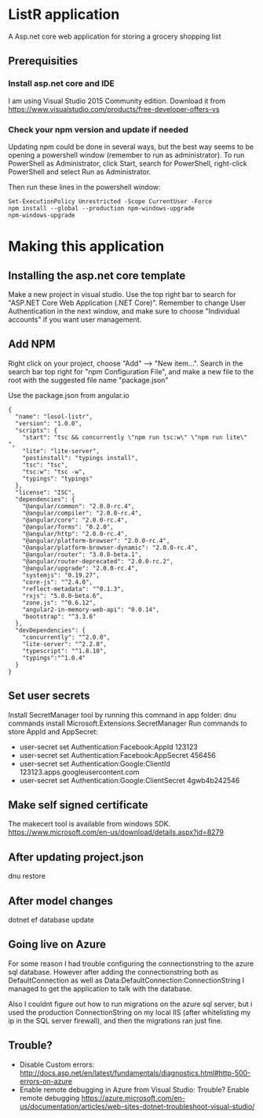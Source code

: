 # ListR application

A Asp.net core web application for storing a grocery shopping list

## Prerequisities

### Install asp.net core and IDE
I am using Visual Studio 2015 Community edition. Download it from https://www.visualstudio.com/products/free-developer-offers-vs

### Check your npm version and update if needed

Updating npm could be done in several ways, but the best way seems to be opening a powershell window (remember to run as administrator). To run PowerShell as Administrator, click Start, search for PowerShell, right-click PowerShell and select Run as Administrator.

Then run these lines in the powershell window: 
```
Set-ExecutionPolicy Unrestricted -Scope CurrentUser -Force
npm install --global --production npm-windows-upgrade
npm-windows-upgrade
```

# Making this application

## Installing the asp.net core template
Make a new project in visual studio. Use the top right bar to search for "ASP.NET Core Web Application (.NET Core)". Remember to change User Authentication in the next window, and make sure to choose "Individual accounts" if you want user management.

## Add NPM
Right click on your project, choose "Add" --> "New item...". Search in the search bar top right for "npm Configuration File", and make a new file to the root with the suggested file name "package.json"

Use the package.json from angular.io
```
{
  "name": "losol-listr",
  "version": "1.0.0",
  "scripts": {
    "start": "tsc && concurrently \"npm run tsc:w\" \"npm run lite\" ",
    "lite": "lite-server",
    "postinstall": "typings install",
    "tsc": "tsc",
    "tsc:w": "tsc -w",
    "typings": "typings"
  },
  "license": "ISC",
  "dependencies": {
    "@angular/common": "2.0.0-rc.4",
    "@angular/compiler": "2.0.0-rc.4",
    "@angular/core": "2.0.0-rc.4",
    "@angular/forms": "0.2.0",
    "@angular/http": "2.0.0-rc.4",
    "@angular/platform-browser": "2.0.0-rc.4",
    "@angular/platform-browser-dynamic": "2.0.0-rc.4",
    "@angular/router": "3.0.0-beta.1",
    "@angular/router-deprecated": "2.0.0-rc.2",
    "@angular/upgrade": "2.0.0-rc.4",
    "systemjs": "0.19.27",
    "core-js": "^2.4.0",
    "reflect-metadata": "^0.1.3",
    "rxjs": "5.0.0-beta.6",
    "zone.js": "^0.6.12",
    "angular2-in-memory-web-api": "0.0.14",
    "bootstrap": "^3.3.6"
  },
  "devDependencies": {
    "concurrently": "^2.0.0",
    "lite-server": "^2.2.0",
    "typescript": "^1.8.10",
    "typings":"^1.0.4"
  }
}
```

## Set user secrets
Install SecretManager tool by running this command in app folder: dnu commands install Microsoft.Extensions.SecretManager
Run commands to store AppId and AppSecret:
* user-secret set Authentication:Facebook:AppId 123123   
* user-secret set Authentication:Facebook:AppSecret 456456
* user-secret set Authentication:Google:ClientId 123123.apps.googleusercontent.com
* user-secret set Authentication:Google:ClientSecret 4gwb4b242546


## Make self signed certificate
The makecert tool is available from windows SDK. https://www.microsoft.com/en-us/download/details.aspx?id=8279


## After updating project.json
dnu restore

## After model changes
dotnet ef database update


## Going live on Azure
For some reason I had trouble configuring the connectionstring to the azure sql database. However after adding the connectionstring both as DefaultConnection as well as Data:DefaultConnection:ConnectionString I managed to get the application to talk with the database.

Also I couldnt figure out how to run migrations on the azure sql server, but i used the production ConnectionString on my local IIS (after whitelisting my ip in the SQL server firewall), and then the migrations ran just fine. 

## Trouble? 
* Disable Custom errors: http://docs.asp.net/en/latest/fundamentals/diagnostics.html#http-500-errors-on-azure
* Enable remote debugging in Azure from Visual Studio: Trouble? Enable remote debugging https://azure.microsoft.com/en-us/documentation/articles/web-sites-dotnet-troubleshoot-visual-studio/